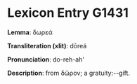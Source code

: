 # Lexicon Entry G1431

**Lemma**: δωρεά

**Transliteration (xlit)**: dōreá

**Pronunciation**: do-reh-ah'

**Description**:
from δῶρον; a gratuity:--gift.
